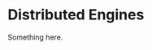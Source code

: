 [title]: # (Distributed Engines)
[tags]: # (XXX)
[priority]: # (2168)
# Distributed Engines
Something here.
